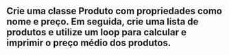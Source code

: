 
## Crie uma classe Produto com propriedades como nome e preço. Em seguida, crie uma lista de produtos e utilize um loop para calcular e imprimir o preço médio dos produtos.

